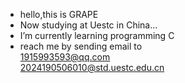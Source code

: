 - hello,this is GRAPE
- Now studying at Uestc in China...
- I’m currently learning programming C
- reach me by sending email to<br>1915993593@qq.com<br>2024190506010@std.uestc.edu.cn


<!---
GR-GRAPE/GR-GRAPE is a ✨ special ✨ repository because its `README.md` (this file) appears on your GitHub profile.
You can click the Preview link to take a look at your changes.
--->
